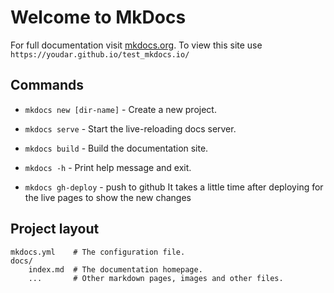 # Welcome to MkDocs

For full documentation visit [mkdocs.org](https://www.mkdocs.org).
To view this site use `https://youdar.github.io/test_mkdocs.io/`

## Commands

* `mkdocs new [dir-name]` - Create a new project.
* `mkdocs serve` - Start the live-reloading docs server.
* `mkdocs build` - Build the documentation site.
* `mkdocs -h` - Print help message and exit.

* `mkdocs gh-deploy` - push to github
  It takes a little time after deploying for the live pages to show the new changes

## Project layout

    mkdocs.yml    # The configuration file.
    docs/
        index.md  # The documentation homepage.
        ...       # Other markdown pages, images and other files.
